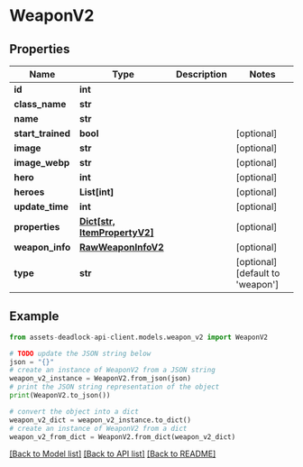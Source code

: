 # WeaponV2


## Properties

Name | Type | Description | Notes
------------ | ------------- | ------------- | -------------
**id** | **int** |  | 
**class_name** | **str** |  | 
**name** | **str** |  | 
**start_trained** | **bool** |  | [optional] 
**image** | **str** |  | [optional] 
**image_webp** | **str** |  | [optional] 
**hero** | **int** |  | [optional] 
**heroes** | **List[int]** |  | [optional] 
**update_time** | **int** |  | [optional] 
**properties** | [**Dict[str, ItemPropertyV2]**](ItemPropertyV2.md) |  | [optional] 
**weapon_info** | [**RawWeaponInfoV2**](RawWeaponInfoV2.md) |  | [optional] 
**type** | **str** |  | [optional] [default to 'weapon']

## Example

```python
from assets-deadlock-api-client.models.weapon_v2 import WeaponV2

# TODO update the JSON string below
json = "{}"
# create an instance of WeaponV2 from a JSON string
weapon_v2_instance = WeaponV2.from_json(json)
# print the JSON string representation of the object
print(WeaponV2.to_json())

# convert the object into a dict
weapon_v2_dict = weapon_v2_instance.to_dict()
# create an instance of WeaponV2 from a dict
weapon_v2_from_dict = WeaponV2.from_dict(weapon_v2_dict)
```
[[Back to Model list]](../README.md#documentation-for-models) [[Back to API list]](../README.md#documentation-for-api-endpoints) [[Back to README]](../README.md)


